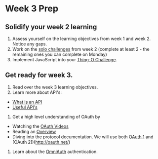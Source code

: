 # Week 3 Prep

## Solidify your week 2 learning
1. Assess yourself on the learning objectives from week 1 and week 2. Notice any gaps.
1. Work on the [solo challenges](https://github.com/fox-squirrels-2013/phase-2-guide/tree/master/week-2/challenges/solo-wk2.md) from week 2 (complete at least 2 - the remaining ones you can complete on Monday)
1. Implement JavaScript into your [Thing-O Challenge](https://github.com/fox-squirrels-2013/CHALLENGE_thing-o).

## Get ready for week 3.  
1. Read over the week 3 learning objectives.
1. Learn more about API's:
  * [What is an API](http://www.makeuseof.com/tag/api-good-technology-explained/)
  * [Useful API's](http://www.programmableweb.com/)
1. Get a high level understanding of OAuth by 
  * Watching the [OAuth Videos](http://www.youtube.com/user/davidrice000/videos)
  * Reading an [Overview](http://en.wikipedia.org/wiki/OAuth)
  * Diving into the protocol documentation.  We will use both [OAuth 1](http://tools.ietf.org/html/rfc5849) and [OAuth 2])(http://oauth.net/)
1. Learn about the [OmniAuth](https://github.com/intridea/omniauth) authentication.